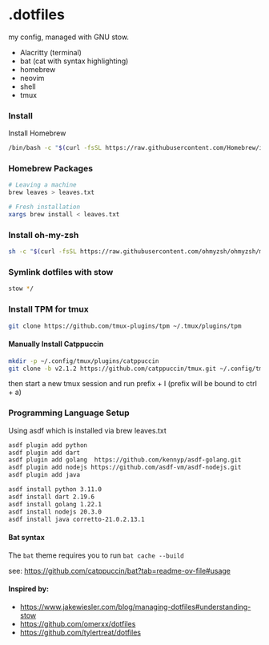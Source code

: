 # .dotfiles

my config, managed with GNU stow.

- Alacritty (terminal)
- bat (cat with syntax highlighting)
- homebrew 
- neovim
- shell
- tmux

### Install 

Install Homebrew

```bash
/bin/bash -c "$(curl -fsSL https://raw.githubusercontent.com/Homebrew/install/HEAD/install.sh)"
```

### Homebrew Packages

```bash
# Leaving a machine
brew leaves > leaves.txt

# Fresh installation
xargs brew install < leaves.txt
```

### Install oh-my-zsh

```bash
sh -c "$(curl -fsSL https://raw.githubusercontent.com/ohmyzsh/ohmyzsh/master/tools/install.sh)"
```


### Symlink dotfiles with stow

```bash
stow */
```

### Install TPM for tmux

```bash
git clone https://github.com/tmux-plugins/tpm ~/.tmux/plugins/tpm
```

#### Manually Install Catppuccin

```sh
mkdir -p ~/.config/tmux/plugins/catppuccin
git clone -b v2.1.2 https://github.com/catppuccin/tmux.git ~/.config/tmux/plugins/catppuccin/tmux
```


then start a new tmux session and run prefix + I (prefix will be bound to ctrl + a)

### Programming Language Setup

Using asdf which is installed via brew leaves.txt

```bash
asdf plugin add python 
asdf plugin add dart 
asdf plugin add golang  https://github.com/kennyp/asdf-golang.git
asdf plugin add nodejs https://github.com/asdf-vm/asdf-nodejs.git
asdf plugin add java 

asdf install python 3.11.0
asdf install dart 2.19.6
asdf install golang 1.22.1
asdf install nodejs 20.3.0
asdf install java corretto-21.0.2.13.1
```


#### Bat syntax

The `bat` theme requires you to run `bat cache --build` 

see: https://github.com/catppuccin/bat?tab=readme-ov-file#usage

 #### Inspired by:

- https://www.jakewiesler.com/blog/managing-dotfiles#understanding-stow 
- https://github.com/omerxx/dotfiles
- https://github.com/tylertreat/dotfiles
